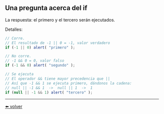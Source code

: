 ## Una pregunta acerca del if

La respuesta: el primero y el tercero serán ejecutados.

Detalles:

````js
// Corre.
// El resultado de -1 || 0 = -1, valor verdadero
if (-1 || 0) alert( "primero" );

// No corre.
// -1 && 0 = 0, valor falso
if (-1 && 0) alert( "segundo" );

// Se ejecuta
// El operador && tiene mayor precedencia que ||
// Así que -1 && 1 se ejecuta primero, dándonos la cadena:
// null || -1 && 1  ->  null || 1  ->  1
if (null || -1 && 1) alert( "tercero" );
````

---
[⬅️ volver](https://github.com/VictorHugoAguilar/javascript-interview-questions-explained/blob/main/theory/first-steps/11_logical-operators/readme.md#un-pregunta-acerca-de-if)
